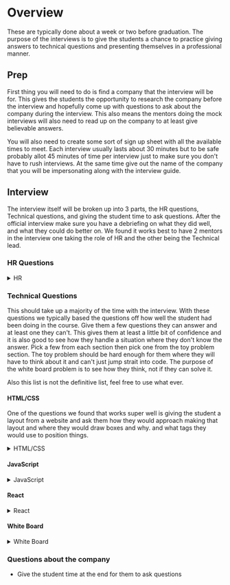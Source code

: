# Overview

These are typically done about a week or two before graduation. The purpose of the interviews is to give the students a chance to practice giving answers to technical questions and presenting themselves in a professional manner.

## Prep

First thing you will need to do is find a company that the interview will be for. This gives the students the opportunity to research the company before the interview and hopefully come up with questions to ask about the company during the interview. This also means the mentors doing the mock interviews will also need to read up on the company to at least give believable answers.

You will also need to create some sort of sign up sheet with all the available times to meet. Each interview usually lasts about 30 minutes but to be safe probably allot 45 minutes of time per interview just to make sure you don't have to rush interviews. At the same time give out the name of the company that you will be impersonating along with the interview guide.

## Interview

The interview itself will be broken up into 3 parts, the HR questions, Technical questions, and giving the student time to ask questions. After the official interview make sure you have a debriefing on what they did well, and what they could do better on. We found it works best to have 2 mentors in the interview one taking the role of HR and the other being the Technical lead.

### HR Questions

<details><summary>HR</summary>

Typically we have the HR mentor take the lead on the discussion and start by asking the student a few questions from this list, this should not take up a majority of the time so typically limit it to 3 questions.

- Tell us a little bit about yourself.
- Tell me about your experience working with your peers and mentors at DevMountain.
- How did you hear about our company, and why did you apply for this company?
- What do you think sets you apart from the other candidates applying for this job?
- If you could have one superpower, what would it be and why?
- What do you expect from our company?
- How are you hoping to grow during your time with our company?
- Can you tell us about a time you had to solve a problem under pressure.
- Can you tell us about a personal flaw or weakness you'd like to improve on. 
- Where do you see yourself in the next 2 to 3 years?

</details>

### Technical Questions

This should take up a majority of the time with the interview. With these questions we typically based the questions off how well the student had been doing in the course. Give them a few questions they can answer and at least one they can't. This gives them at least a little bit of confidence and it is also good to see how they handle a situation where they don't know the answer. Pick a few from each section then pick one from the toy problem section. The toy problem should be hard enough for them where they will have to think about it and can't just jump strait into code. The purpose of the white board problem is to see how they think, not if they can solve it.

Also this list is not the definitive list, feel free to use what ever.

#### HTML/CSS

One of the questions we found that works super well is giving the student a layout from a website and ask them how they would approach making that layout and where they would draw boxes and why. and what tags they would use to position things.

<details><summary>HTML/CSS</summary>

- What is a selector?
- Describe the box model?
- Describe how you would make a paper card effect in CSS ( Like the products on Jane.com )?
- What are the different properties for position and how do they work.
- What is the difference between caret ( < ) comma ( , ) and space (  ) in a css selector?
- How could you make a circle in CSS.
- Describe Pseudo selectors in CSS.
- How could you make a star using CSS shapes only?
- What is the transform property and how does it work?
</details>

#### JavaScript

<details><summary>JavaScript</summary>

- Describe closures and why they are important.
- Describe context.
- What is hoisting.
- What’s the difference between a for loop and a for in loop
- Explain let vs var.
- Describe square bracket notation and when you would use it (hint arrays and objects).
- Describe 3 es2015 features and how they differ from ES5 ?
- Describe how scoping works in JavaScript?
- What does the statement ‘use strict’ do?
- Explain how to handle errors in JS?
- How does inheritance work in JavaScript?
- What is a prototype in JavaScript?
- What’s the difference between == and === in JavaScript?
- What is event bubbling in the DOM?
</details>

#### React

<details><summary>React</summary>

- What is a component?
- What’s the difference between an element and a Component?
- What is setState and what does it do?
- What are the differences between a class component and a functional component?
- What are refs in react?
- What are keys in react and why should we use them with lists?
- What are React lifecycle events?
- Where should you make AJAX requests?
- How is React different from vanilla JS, jQuery, and Angular?
- What is unidirectional data flow in React?
- How can you as a developer force  a react component to require certain props to exist on this.props?
</details>

#### White Board

<details><summary>White Board</summary>

- Write an algorithm that can find prime numbers.
- Write an algorithm that writes the Fibonacci sequence.
- Write an algorithm that converts a cabob case string to a camel case.
</details>

### Questions about the company

- Give the student time at the end for them to ask questions
